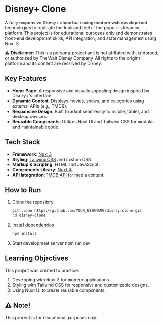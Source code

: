 # Disney+ Clone

A fully responsive Disney+ clone built using modern web development technologies to replicate the look and feel of the popular streaming platform. This project is for educational purposes only and demonstrates front-end development skills, API integration, and state management using Nuxt 3.

⚠️ **Disclaimer**: This is a personal project and is not affiliated with, endorsed, or authorized by The Walt Disney Company. All rights to the original platform and its content are reserved by Disney.

## Key Features
- **Home Page**: A responsive and visually appealing design inspired by Disney+'s interface.
- **Dynamic Content**: Displays movies, shows, and categories using external APIs (e.g., TMDB).
- **Responsive Design**: Built to adapt seamlessly to mobile, tablet, and desktop devices.
- **Reusable Components**: Utilizes Nuxt UI and Tailwind CSS for modular and maintainable code.

## Tech Stack
- **Framework**: [Nuxt 3](https://nuxt.com/)
- **Styling**: [Tailwind CSS](https://tailwindcss.com/) and custom CSS.
- **Markup & Scripting**: HTML and JavaScript.
- **Components Library**: [Nuxt UI](https://nuxt.com/docs/getting-started/ui-components).
- **API Integration**: [TMDB API](https://www.themoviedb.org/) for media content.

## How to Run
1. Clone the repository:
   ```bash
   git clone https://github.com/YOUR_USERNAME/disney-clone.git
   cd disney-clone
2. Install dependencies
   ```bash
   npm install
3. Start development server
   npm run dev

## Learning Objectives
This project was created to practice:
1. Developing with Nuxt 3 for modern applications.
2. Styling with Tailwind CSS for responsive and customizable designs.
3. Using Nuxt UI to create reusable components.

## ⚠️ Note!
This proyect is for educational purposes only.